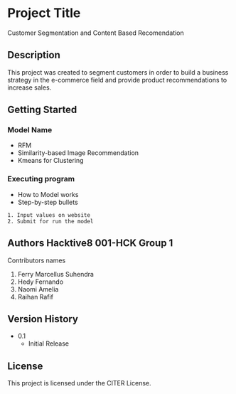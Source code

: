 # Project Title

Customer Segmentation and Content Based Recomendation

## Description

This project was created to segment customers in order to build a business strategy in the e-commerce field and provide product recommendations to increase sales.

## Getting Started


### Model Name

* RFM
* Similarity-based Image Recommendation
* Kmeans for Clustering

### Executing program

* How to Model works
* Step-by-step bullets
```
1. Input values on website
2. Submit for run the model
```

## Authors Hacktive8 001-HCK Group 1

Contributors names

1. Ferry Marcellus Suhendra 
2. Hedy Fernando
3. Naomi Amelia
4. Raihan Rafif

## Version History

* 0.1
    * Initial Release

## License

This project is licensed under the CITER License.